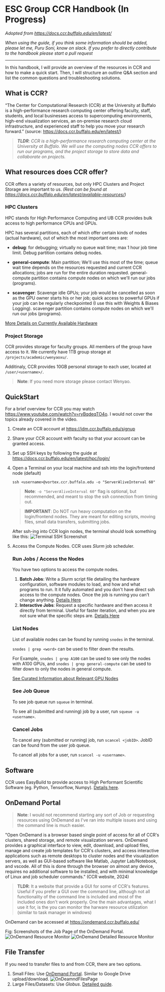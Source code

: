 # ESC Group CCR Handbook (In Progress)
*Adopted from https://docs.ccr.buffalo.edu/en/latest/*

*When using the guide, if you think some information should be added, please let me, Puru Soni, know on slack. If you prefer to directly contribute to the handbook please start a pull request*

---

In this handbook, I will provide an overview of the resources in CCR and how to make a quick start. Then, I will structure an outline Q&A section and list the common questions and troubleshooting solutions.

## What is CCR?
“The Center for Computational Research (CCR) at the University at Buffalo is a high-performance research computing center offering faculty, staff, students, and local businesses access to supercomputing environments, high-end visualization services, an on-premise research cloud infrastructure, and experienced staff to help you move your research forward.” (source: https://docs.ccr.buffalo.edu/en/latest/) 

> ***TLDR**: CCR is a high-performance research computing center at the University at Buffalo. We will use the computing nodes CCR offers to run our programs, and the project storage to store data and collaborate on projects.*

## What resources does CCR offer?
 
CCR offers a variety of resources, but only HPC Clusters and Project Storage are important to us. *(Rest can be found at https://docs.ccr.buffalo.edu/en/latest/available-resources/)*

### HPC Clusters

HPC stands for High Performance Computing and UB CCR provides bulk access to high performance CPUs and GPUs.

HPC has several partitions, each of which offer certain kinds of nodes (actual hardware), out of which the most important ones are:

- **debug**: for debugging; virtually no queue wait time; max 1 hour job time limit. Debug partition contains debug nodes.

- **general-compute**: Main partition; We'll use this most of the time; queue wait time depends on the resources requested and current CCR allocations; jobs are run for the entire duration requested. general-compute partition contains compute nodes on which we'll run our jobs (programs).

- **scavenger**: Scavenge idle GPUs; your job would be cancelled as soon as the GPU owner starts his or her job; quick access to powerful GPUs if your job can be regularly checkpointed (I use this with Weights & Biases Logging). scavenger partition contains compute nodes on which we'll run our jobs (programs).

[More Details on Currently Available Hardware](Nodes.md)

### Project Storage

CCR provides storage for faculty groups. All members of the group have access to it. We currently have 1TB group storage at `/projects/academic/wenyaoxu/`. 

Additinaly, CCR provides 10GB personal storage to each user, located at `/user/<username>/`.

> **Note**: If you need more storage please contact Wenyao.

## QuickStart

For a brief overview for CCR you may watch https://www.youtube.com/watch?v=ryBqdeqTO4o. I would not cover the topics already covered in the video.

1. Create an CCR account at https://idm.ccr.buffalo.edu/signup
2. Share your CCR account with faculty so that your account can be granted access.
3. Set up SSH keys by following the guide at https://docs.ccr.buffalo.edu/en/latest/hpc/login/
4. Open a Terminal on your local machine and ssh into the login/frontend node (default) 
    ``` 
    ssh <username>@vortex.ccr.buffalo.edu -o "ServerAliveInterval 60"
    ```

    > **Note**: `-o "ServerAliveInterval 60"` flag is optional, but recommended, and meant to stop the ssh connection from timing out.

    > **IMPORTANT**: Do NOT run heavy computation on the login/frontend nodes. They are meant for editing scripts, moving files, small data transfers, submitting jobs.

    After ssh-ing into CCR login nodes, the terminal should look something like this: ![Terminal SSH Screenshot](images/Terminal%20SSH%20Screenshot.png)



    <!-- ![HPC Architecture](https://www.marquette.edu/high-performance-computing/images/architecture.png) -->

5. Access the Compute Nodes. CCR uses *Slurm* job scheduler. 
    ### Run Jobs / Access the Nodes

    You have two options to access the compute nodes. 
    1. **Batch Jobs**: Write a *Slurm* script file detailing the hardware configuration, software modules to load, and how and what programs to run. It it fully automated and you don't have direct ssh access to the compute nodes. Once the job is running you can't change anything. [Details Here](Batch-Jobs.md)
    2. **Interactive Jobs**: Request a specific hardware and then access it directly from terminal. Useful for faster iteration, and when you are not sure what the specific steps are. [Details Here](Interactive-Jobs.md)

    ### List Nodes

    List of available nodes can be found by running `snodes` in the terminal.

    `snodes | grep <word>` can be used to filter down the results. 

    For Example, `snodes | grep A100` can be used to see only the nodes with A100 GPUs, and `snodes | grep general-compute` can be used to filter down to only the nodes in general compute.

    [See Curated Information about Relevant GPU Nodes](Nodes.md)

    ### See Job Queue

    To see job queue run `squeue` in terminal. 

    To see all (submitted and running) job by a user, run `squeue -u <username>`.

    ### Cancel Jobs

    To cancel any (submitted or running) job, run `scancel <jobID>`. JobID can be found from the user job queue.

    To cancel all jobs for a user, run `scancel -u <username>`.

## Software
CCR uses EasyBuild to provide access to High Performant Scientific Software (eg. Python, Tensorflow, Numpy). [Details here](Software.md).

## OnDemand Portal
> **Note**: I  would not recommend starting any sort of Job or requesting resources using OnDemand as I've ran into multiple issues and using the command line is much easier.

"Open OnDemand is a browser based single point of access for all of CCR's clusters, shared storage, and remote visualization servers. OnDemand provides a graphical interface to view, edit, download, and upload files, manage and create job templates for CCR's clusters, and access interactive applications such as remote desktops to cluster nodes and the visualization servers, as well as GUI-based software like Matlab, Jupyter Lab/Notebook, and vscode. All of this is done through the browser on almost any device, requires no additional software to be installed, and with minimal knowledge of Linux and job scheduler commands." (CCR website, 2024)

> **TLDR**: It a website that provide a GUI for some of CCR's features. Useful if you prefer a GUI over the command line, although not all functionality of the command line is included and most of the included ones don't work properly. One the main advantages, what I use it for, is the you can monitor the harware resource utilization (similar to task manager in windows)



OnDemand can be accessed at https://ondemand.ccr.buffalo.edu/

Fig: Screenshots of the Job Page of the OnDemand Portal.
![OnDemand Resource Monitor](images/OnDemand.png)
![OnDemand Detailed Resource Monitor](images/OnDemandDetailed.png)


## File Transfer

If you need to transfer files to and from CCR, there are two options.

1. Small Files: Use [OnDemand Portal](#ondemand-portal). Similar to Google Drive upload/download.
    ![OnDeamndFilesPage](images/OnDemand%20Files%20Page.png)
2. Large Files/Datasets: Use *Globus*. [Detailed guide](https://docs.ccr.buffalo.edu/en/latest/hpc/data-transfer/#globus-transfers).


